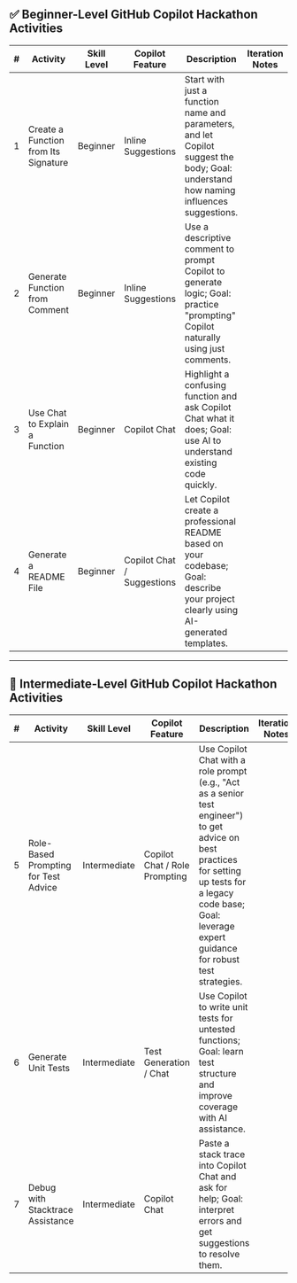 ## ✅ Beginner-Level GitHub Copilot Hackathon Activities

| #   | Activity                                | Skill Level | Copilot Feature             | Description                                                                                                                              | Iteration Notes |
|-----|-----------------------------------------|-------------|------------------------------|------------------------------------------------------------------------------------------------------------------------------------------|-----------------|
| 1   | Create a Function from Its Signature    | Beginner    | Inline Suggestions           | Start with just a function name and parameters, and let Copilot suggest the body; Goal: understand how naming influences suggestions.     |                 |
| 2   | Generate Function from Comment          | Beginner    | Inline Suggestions           | Use a descriptive comment to prompt Copilot to generate logic; Goal: practice "prompting" Copilot naturally using just comments.         |                 |
| 3   | Use Chat to Explain a Function          | Beginner    | Copilot Chat                 | Highlight a confusing function and ask Copilot Chat what it does; Goal: use AI to understand existing code quickly.                      |                 |
| 4   | Generate a README File                  | Beginner    | Copilot Chat / Suggestions   | Let Copilot create a professional README based on your codebase; Goal: describe your project clearly using AI-generated templates.       |                 |

---

## 🔧 Intermediate-Level GitHub Copilot Hackathon Activities

| #   | Activity                                | Skill Level | Copilot Feature             | Description                                                                                                                              | Iteration Notes |
|-----|-----------------------------------------|-------------|------------------------------|------------------------------------------------------------------------------------------------------------------------------------------|-----------------|
| 5   | Role-Based Prompting for Test Advice    | Intermediate    | Copilot Chat / Role Prompting| Use Copilot Chat with a role prompt (e.g., "Act as a senior test engineer") to get advice on best practices for setting up tests for a legacy code base; Goal: leverage expert guidance for robust test strategies. |                 |
| 6   | Generate Unit Tests                     | Intermediate    | Test Generation / Chat       | Use Copilot to write unit tests for untested functions; Goal: learn test structure and improve coverage with AI assistance.              |                 |
| 7   | Debug with Stacktrace Assistance        | Intermediate    | Copilot Chat                 | Paste a stack trace into Copilot Chat and ask for help; Goal: interpret errors and get suggestions to resolve them.                      |                 |